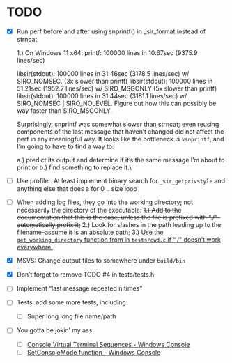 # TODO

- [x] Run perf before and after using snprintf() in _sir_format instead of strncat

    1.) On Windows 11 x64:
    printf:  100000 lines in 10.67sec (9375.9 lines/sec)

    libsir(stdout): 100000 lines in 31.46sec (3178.5 lines/sec) w/ SIRO_NOMSEC. (3x slower than printf)
    libsir(stdout):  100000 lines in 51.21sec (1952.7 lines/sec) w/ SIRO_MSGONLY (5x slower than printf)
    libsir(stdout):  100000 lines in 31.44sec (3181.1 lines/sec) w/ SIRO_NOMSEC | SIRO_NOLEVEL. Figure out how this can possibly be way faster than SIRO_MSGONLY.

    Surprisingly, snprintf was somewhat slower than strncat; even reusing components of the last message that haven’t changed did not affect the perf in any meaningful way. It looks like the bottleneck is `vsnprintf`, and I’m going to have to find a way to:

    a.) predict its output and determine if it’s the same message I’m about to print or
    b.) find something to replace it.\

- [ ] Use profiler. At least implement binary search for `_sir_getprivstyle` and anything else that does a for 0 .. size loop

- [ ] When adding log files, they go into the working directory; not necessarily the directory of the executable:
         ~~1.) Add to the documentation that this is the case, unless the file is prefixed with “./”–automatically prefix it;~~
         2.) Look for slashes in the path leading up to the filename–assume it is an absolute path;
         3.) <u>Use the `get_working_directory` function from in `tests/cwd.c` if “./” doesn’t work everywhere.</u>

- [x] MSVS: Change output files to somewhere under `build/bin`

- [x] Don’t forget to remove TODO #4 in tests/tests.h

- [ ] Implement “last message repeated n times”

- [ ] Tests: add some more tests, including:

    - [ ] Super long long file name/path
    
- [ ] You gotta be jokin’ my ass:

    - [ ] [Console Virtual Terminal Sequences - Windows Console](https://learn.microsoft.com/en-us/windows/console/console-virtual-terminal-sequences)
    - [ ] [SetConsoleMode function - Windows Console](https://learn.microsoft.com/en-us/windows/console/setconsolemode)
